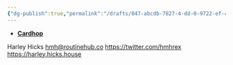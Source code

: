 ```yaml
---
{"dg-publish":true,"permalink":"/drafts/847-abcdb-7827-4-dd-0-9722-ef-468-cfaadff/","dgHomeLink":true,"dgPassFrontmatter":false}
---
```



- [**Cardhop**](x-cardhop://show?id=contact:3C1985E5-B623-4ED6-A0CB-A1D13A5B97B5&contact=Harley%20Hicks)

Harley Hicks
hmh@routinehub.co
https://twitter.com/hmhrex
https://harley.hicks.house